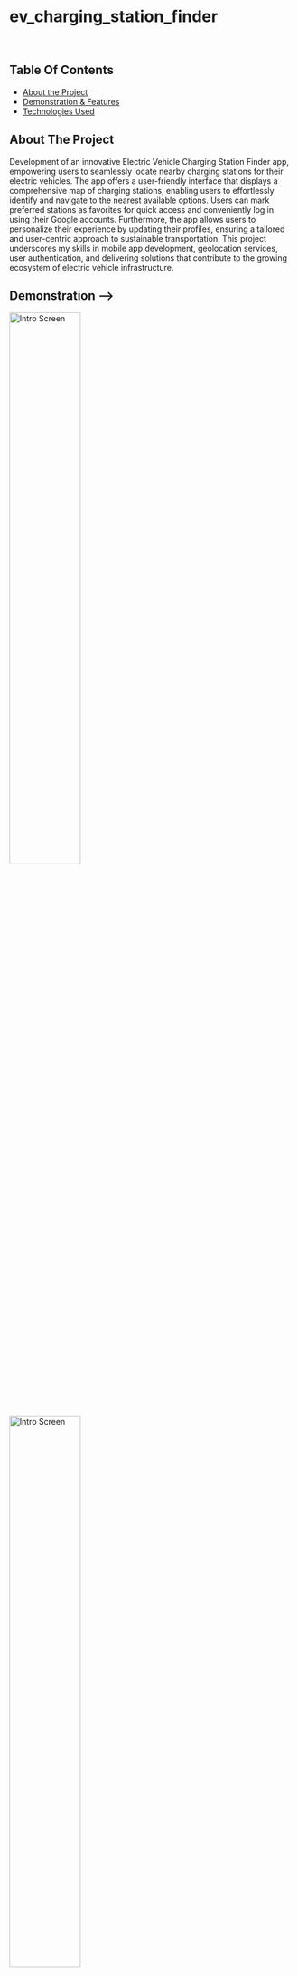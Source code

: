 # ev_charging_station_finder

<br/>

## Table Of Contents

- [About the Project](#about-the-project)
- [Demonstration & Features](#demonstration)
- [Technologies Used](#technologies-used)

## About The Project

Development of an innovative Electric Vehicle Charging Station Finder app, empowering users to seamlessly locate nearby charging stations for their electric vehicles. The app offers a user-friendly interface that displays a comprehensive map of charging stations, enabling users to effortlessly identify and navigate to the nearest available options. Users can mark preferred stations as favorites for quick access and conveniently log in using their Google accounts. Furthermore, the app allows users to personalize their experience by updating their profiles, ensuring a tailored and user-centric approach to sustainable transportation. This project underscores my skills in mobile app development, geolocation services, user authentication, and delivering solutions that contribute to the growing ecosystem of electric vehicle infrastructure.

## Demonstration -->

<p align="left">
  <img src='./assets/images/AppImg/image1.jpg' alt='Intro Screen' width="50%" height="50%">
  <br />
  <img src='./assets/images/AppImg/image2.jpg' alt='Intro Screen' width="50%" height="50%">
  <br />
  <img src='./assets/images/AppImg/image3.jpg' alt='Intro Screen' width="50%" height="50%">
  <br />
  <img src='./assets/images/AppImg/image4.jpg' alt='Intro Screen' width="50%" height="50%">
  <br />
  <img src='./assets/images/AppImg/image5.jpg' alt='Intro Screen' width="50%" height="50%">
  <br />
  <img src='./assets/images/AppImg/image6.jpg' alt='Intro Screen' width="50%" height="50%">
  <br />
</p>

### Technologies Used

- Frontend
  - React Native
  - CSS
- Backend
  - Firebase


<br />
